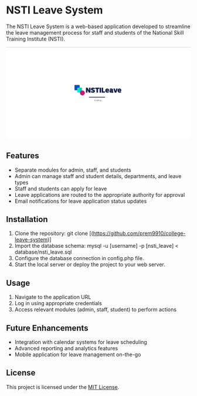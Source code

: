 # NSTI Leave System

The NSTI Leave System is a web-based application developed to streamline the leave management process for staff and students of the National Skill Training Institute (NSTI). 

![loadingscreen](image.png)

## Features

- Separate modules for admin, staff, and students
- Admin can manage staff and student details, departments, and leave types
- Staff and students can apply for leave
- Leave applications are routed to the appropriate authority for approval
- Email notifications for leave application status updates

## Installation

1. Clone the repository: git clone [(https://github.com/prem9910/college-leave-system)]
2. Import the database schema: mysql -u [username] -p [nsti_leave] < database/nsti_leave.sql
3. Configure the database connection in config.php file.
4. Start the local server or deploy the project to your web server.

## Usage

1. Navigate to the application URL
2. Log in using appropriate credentials
3. Access relevant modules (admin, staff, student) to perform actions

## Future Enhancements

- Integration with calendar systems for leave scheduling
- Advanced reporting and analytics features
- Mobile application for leave management on-the-go

<!-- ## Contributors

- [Your Name](https://github.com/your-username) -->

## License

This project is licensed under the [MIT License](LICENSE).

